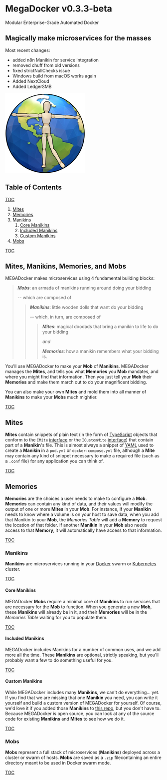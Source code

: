 [//]: # 'README.md'
[//]: # 'MegaDocker'
[//]: # 'a standard github markdown readme file'
[//]: # 'Created by George Georgulas IV on 1/26/19.'
[//]: # 'Copyright © 2019 The MegaDocker Group. All rights reserved.'

# MegaDocker v0.3.3-beta

Modular Enterprise-Grade Automated Docker

## Magically make microservices for the masses

Most recent changes:

- added n8n Manikin for service integration
- removed chuff from old versions
- fixed strictNullChecks issue
- Windows build from macOS works again
- Added NextCloud
- Added LedgerSMB

![alt text](./src/images/icons/icon.png 'MegaDockerLogo')

[](#table-of-contents)

## Table of Contents

[TOC](#table-of-contents 'Jump back to the Table of Contents')

1. [Mites](#mites 'AKA snippets')
2. [Memories](#memories 'AKA Microservice Settings')
3. [Manikins](#manikins 'AKA Microservices')
   1. [Core Manikins](#core-manikins 'AKA Microservices you have to have')
   2. [Included Manikins](#included-manikins 'AKA Microservices we wrote for you')
   3. [Custom Manikins](#custom-manikins 'AKA Microservices you write yourself')
4. [Mobs](#mobs 'AKA docker-compose files')

[TOC](#table-of-contents 'Jump back to the Table of Contents')

[](#mites-manikins-memories-and-mobs)

## Mites, Manikins, Memories, and Mobs

MEGADocker makes microservices using 4 fundamental building blocks:

> **_Mobs_**: an armada of manikins running around doing your bidding
>
> -- which are composed of
>
> > **_Manikins_**: little wooden dolls that want do your bidding
> >
> > -- which, in turn, are composed of
> >
> > > **_Mites_**: magical doodads that bring a manikin to life to do your bidding
> > >
> > > _and_
> > >
> > > **_Memories_**: how a manikin remembers what your bidding is.

You'll use MEGADocker to make your **Mob** of **Manikins**. MEGADocker manages the **Mites**, and tells you what **Memories** you **Mob** mandates, and where you might find that information. Then you just tell your **Mob** their **Memories** and make them march out to do your magnificent bidding.

You can also make your own **Mites** and mold them into all manner of **Manikins** to make your **Mobs** much mightier.

[TOC](#table-of-contents 'Jump back to the Table of Contents')

[](#mites)

## Mites

**Mites** contain snippets of plain text (in the form of [TypeScript](https://www.typescriptlang.org) objects that conform to the `IMite` [interface](https://github.com/VirtualEstatePlanner/MD/blob/master/src/interfaces/IMite.ts) or the `ICustomMite` [interface](https://github.com/VirtualEstatePlanner/MD/blob/master/src/interfaces/ICustomMite.ts)) that contain part of a **Manikin**'s file. This is almost always a snippet of [YAML](https://yaml.org) used to create a **Manikin** in a `pod.yml` or `docker-compose.yml` file, although a **Mite** may contain any kind of snippet necessary to make a required file (such as a `.conf` file) for any application you can think of.

[TOC](#table-of-contents 'Jump back to the Table of Contents')

[](#memories)

## Memories

**Memories** are the choices a user needs to make to configure a **Mob**. **Memories** can contain any kind of data, and their values will modify the output of one or more **Mites** in your **Mob**. For instance, if your **Manikin** needs to know where a volume is on your host to save data, when you add that Manikin to your **Mob**, the _Memories Table_ will add a **Memory** to request the location of that folder. If another **Manikin** in your **Mob** also needs access to that **Memory**, it will automatically have access to that information.

[TOC](#table-of-contents 'Jump back to the Table of Contents')

[](#manikins)

### Manikins

**Manikins** are microservices running in your [Docker](https://www.docker.com) swarm or [Kubernetes](https://kubernetes.io) cluster.

[TOC](#table-of-contents 'Jump back to the Table of Contents')

[](#core-manikins)

#### Core Manikins

MEGADocker **Mobs** require a minimal core of **Manikins** to run services that are necessary for the **Mob** to function. When you generate a new **Mob**, these **Manikins** will already be in it, and their **Memories** will be in the _Memories Table_ waiting for you to populate them.

[TOC](#table-of-contents 'Jump back to the Table of Contents')

[](#included-manikins)

#### Included Manikins

MEGADocker includes Manikins for a number of common uses, and we add more all the time. These **Manikins** are optional, strictly speaking, but you'll probably want a few to do something useful for you.

[TOC](#table-of-contents 'Jump back to the Table of Contents')

[](#custom-manikins)

#### Custom Manikins

While MEGADocker includes many **Manikins**, we can't do everything… yet. If you find that we are missing that one **Manikin** you need, you can write it yourself and build a custom version of MEGADocker for yourself. Of course, we'd love it if you added those **Manikins** to [this repo](https://github.com/VirtualEstatePlanner/MD), but you don't have to. Because MEGADocker is open source, you can look at any of the source code for existing **Manikins** and **Mites** to see how we do it.

[TOC](#table-of-contents 'Jump back to the Table of Contents')

[](#mobs)

### Mobs

**Mobs** represent a full stack of microservices (**Manikins**) deployed across a cluster or swarm of hosts. **Mobs** are saved as a `.zip` filecontaining an entire directory meant to be used in Docker swarm mode.

[TOC](#table-of-contents 'Jump back to the Table of Contents')
